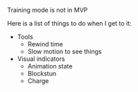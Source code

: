 Training mode is not in MVP

Here is a list of things to do when I get to it:
- Tools
	- Rewind time
	- Slow motion to see things
- Visual indicators
	- Animation state
	- Blockstun
	- Charge
 